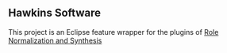 Hawkins Software
----------------

This project is an Eclipse feature wrapper for the plugins of
[Role Normalization and Synthesis][RNS]


[RNS]: https://github.com/byron-hawkins/org.hawkinssoftware.rns/blob/master/rns/README.md